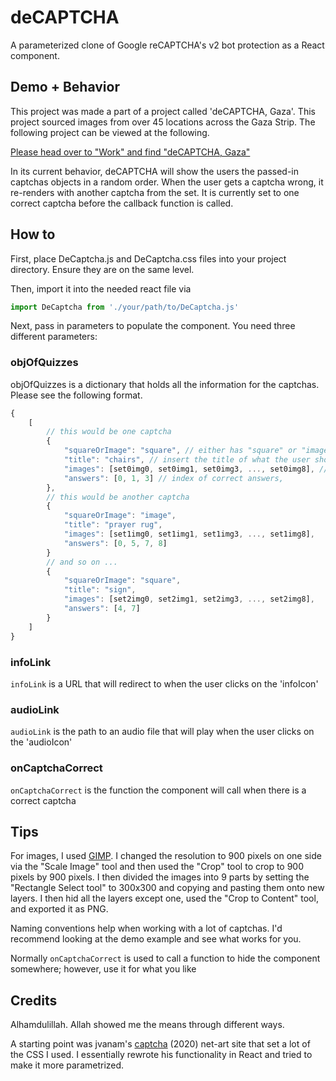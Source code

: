 # deCAPTCHA
A parameterized clone of Google reCAPTCHA's v2 bot protection as a React component.

## Demo + Behavior
This project was made a part of a project called 'deCAPTCHA, Gaza'. This project sourced images from over 45 locations across the Gaza Strip. The following project can be viewed at the following.

[Please head over to "Work" and find "deCAPTCHA, Gaza"](https://adamwajahat.github.io)

In its current behavior, deCAPTCHA will show the users the passed-in captchas objects in a random order. When the user gets a captcha wrong, it re-renders with another captcha from the set. It is currently set to one correct captcha before the callback function is called.

## How to
First, place DeCaptcha.js and DeCaptcha.css files into your project directory. Ensure they are on the same level.

Then, import it into the needed react file via
```javascript
import DeCaptcha from './your/path/to/DeCaptcha.js'
```

Next, pass in parameters to populate the component. You need three different parameters:

### objOfQuizzes
objOfQuizzes is a dictionary that holds all the information for the captchas. Please see the following format.
```javascript
{
    [
        // this would be one captcha
        {
            "squareOrImage": "square", // either has "square" or "image" here depending on the captcha format
            "title": "chairs", // insert the title of what the user should look for
            "images": [set0img0, set0img1, set0img3, ..., set0img8], // must have 9 images see "Tips" section for more -->
            "answers": [0, 1, 3] // index of correct answers,
        },
        // this would be another captcha
        {
            "squareOrImage": "image",
            "title": "prayer rug",
            "images": [set1img0, set1img1, set1img3, ..., set1img8],
            "answers": [0, 5, 7, 8]
        }
        // and so on ...
        {
            "squareOrImage": "square",
            "title": "sign",
            "images": [set2img0, set2img1, set2img3, ..., set2img8],
            "answers": [4, 7]
        }
    ]
}
```

### infoLink
```infoLink``` is a URL that will redirect to when the user clicks on the 'infoIcon'

### audioLink
```audioLink``` is the path to an audio file that will play when the user clicks on the 'audioIcon'

### onCaptchaCorrect
```onCaptchaCorrect``` is the function the component will call when there is a correct captcha

## Tips
For images, I used [GIMP](https://www.gimp.org/). I changed the resolution to 900 pixels on one side via the "Scale Image" tool and then used the "Crop" tool to crop to 900 pixels by 900 pixels. I then divided the images into 9 parts by setting the "Rectangle Select tool" to 300x300 and copying and pasting them onto new layers. I then hid all the layers except one, used the "Crop to Content" tool, and exported it as PNG.

Naming conventions help when working with a lot of captchas. I'd recommend looking at the demo example and see what works for you.

Normally ```onCaptchaCorrect``` is used to call a function to hide the component somewhere; however, use it for what you like

## Credits
Alhamdulillah. Allah showed me the means through different ways. 

A starting point was jvanam's [captcha](https://github.com/jvanam/captcha/tree/master) (2020) net-art site that set a lot of the CSS I used. I essentially rewrote his functionality in React and tried to make it more parametrized. 
